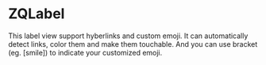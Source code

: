 ZQLabel
=======
This label view support hyberlinks and custom emoji. It can automatically detect links, color them and make them touchable. And you can use bracket (eg. [smile]) to indicate your customized emoji.


